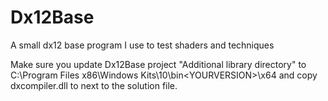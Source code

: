 # Dx12Base
A small dx12 base program I use to test shaders and techniques


Make sure you update Dx12Base project "Additional library directory" to C:\Program Files x86\Windows Kits\10\bin\<YOURVERSION>\x64
and copy dxcompiler.dll to next to the solution file.